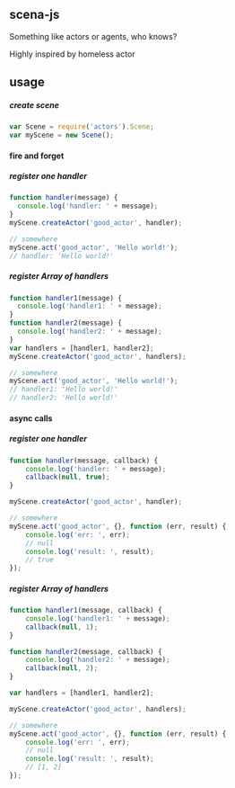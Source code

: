 ## scena-js
Something like actors or agents, who knows?

Highly inspired by homeless actor

## usage

##### create scene
```javascript
var Scene = require('actors').Scene;
var myScene = new Scene();
```

#### fire and forget

##### register one handler
```javascript
function handler(message) {
  console.log('handler: ' + message);
}
myScene.createActor('good_actor', handler);

// somewhere
myScene.act('good_actor', 'Hello world!');
// handler: 'Hello world!'
```

##### register Array of handlers
```javascript
function handler1(message) {
  console.log('handler1: ' + message);
}
function handler2(message) {
  console.log('handler2: ' + message);
}
var handlers = [handler1, handler2];
myScene.createActor('good_actor', handlers);

// somewhere
myScene.act('good_actor', 'Hello world!');
// handler1: 'Hello world!'
// handler2: 'Hello world!'
```

#### async calls

##### register one handler
```javascript
function handler(message, callback) {
	console.log('handler: ' + message);
	callback(null, true);
}

myScene.createActor('good_actor', handler);

// somewhere
myScene.act('good_actor', {}, function (err, result) {
	console.log('err: ', err);
	// null
	console.log('result: ', result);
	// true
});
```

##### register Array of handlers
```javascript
function handler1(message, callback) {
	console.log('handler1: ' + message);
	callback(null, 1);
}

function handler2(message, callback) {
	console.log('handler2: ' + message);
	callback(null, 2);
}

var handlers = [handler1, handler2];

myScene.createActor('good_actor', handlers);

// somewhere
myScene.act('good_actor', {}, function (err, result) {
	console.log('err: ', err);
	// null
	console.log('result: ', result);
	// [1, 2]
});
```